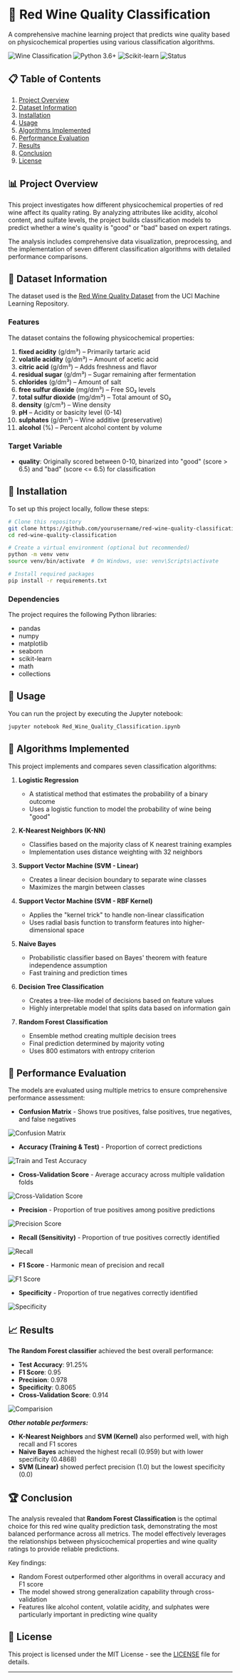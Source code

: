 # 🍷 Red Wine Quality Classification

A comprehensive machine learning project that predicts wine quality based on physicochemical properties using various classification algorithms.

![Wine Classification](https://img.shields.io/badge/Wine-Classification-darkred) 
![Python 3.6+](https://img.shields.io/badge/Python-3.6+-blue)
![Scikit-learn](https://img.shields.io/badge/Scikit--learn-Latest-orange)
![Status](https://img.shields.io/badge/Status-Completed-success)

## 📋 Table of Contents

1. [Project Overview](#project-overview)
2. [Dataset Information](#dataset-information)
3. [Installation](#installation)
4. [Usage](#usage)
5. [Algorithms Implemented](#algorithms-implemented)
6. [Performance Evaluation](#performance-evaluation)
7. [Results](#results)
8. [Conclusion](#conclusion)
9. [License](#license)  

## 📊 Project Overview

This project investigates how different physicochemical properties of red wine affect its quality rating. By analyzing attributes like acidity, alcohol content, and sulfate levels, the project builds classification models to predict whether a wine's quality is "good" or "bad" based on expert ratings. 

The analysis includes comprehensive data visualization, preprocessing, and the implementation of seven different classification algorithms with detailed performance comparisons.

## 🍇 Dataset Information

The dataset used is the [Red Wine Quality Dataset](https://archive.ics.uci.edu/ml/datasets/Wine+Quality) from the UCI Machine Learning Repository.

### Features

The dataset contains the following physicochemical properties:

1. **fixed acidity** (g/dm³) – Primarily tartaric acid
2. **volatile acidity** (g/dm³) – Amount of acetic acid
3. **citric acid** (g/dm³) – Adds freshness and flavor
4. **residual sugar** (g/dm³) – Sugar remaining after fermentation
5. **chlorides** (g/dm³) – Amount of salt
6. **free sulfur dioxide** (mg/dm³) – Free SO₂ levels
7. **total sulfur dioxide** (mg/dm³) – Total amount of SO₂
8. **density** (g/cm³) – Wine density
9. **pH** – Acidity or basicity level (0-14)
10. **sulphates** (g/dm³) – Wine additive (preservative)
11. **alcohol** (%) – Percent alcohol content by volume

### Target Variable

- **quality**: Originally scored between 0-10, binarized into "good" (score > 6.5) and "bad" (score <= 6.5) for classification

## 🔧 Installation

To set up this project locally, follow these steps:

```bash
# Clone this repository
git clone https://github.com/yourusername/red-wine-quality-classification.git
cd red-wine-quality-classification

# Create a virtual environment (optional but recommended)
python -m venv venv
source venv/bin/activate  # On Windows, use: venv\Scripts\activate

# Install required packages
pip install -r requirements.txt
```

### Dependencies

The project requires the following Python libraries:
- pandas
- numpy
- matplotlib
- seaborn
- scikit-learn
- math
- collections

## 🚀 Usage

You can run the project by executing the Jupyter notebook:

```bash
jupyter notebook Red_Wine_Quality_Classification.ipynb
```


## 🧮 Algorithms Implemented

This project implements and compares seven classification algorithms:

1. **Logistic Regression**
   - A statistical method that estimates the probability of a binary outcome
   - Uses a logistic function to model the probability of wine being "good"

2. **K-Nearest Neighbors (K-NN)**
   - Classifies based on the majority class of K nearest training examples
   - Implementation uses distance weighting with 32 neighbors

3. **Support Vector Machine (SVM - Linear)**
   - Creates a linear decision boundary to separate wine classes
   - Maximizes the margin between classes

4. **Support Vector Machine (SVM - RBF Kernel)**
   - Applies the "kernel trick" to handle non-linear classification
   - Uses radial basis function to transform features into higher-dimensional space

5. **Naive Bayes**
   - Probabilistic classifier based on Bayes' theorem with feature independence assumption
   - Fast training and prediction times

6. **Decision Tree Classification**
   - Creates a tree-like model of decisions based on feature values
   - Highly interpretable model that splits data based on information gain

7. **Random Forest Classification**
   - Ensemble method creating multiple decision trees
   - Final prediction determined by majority voting
   - Uses 800 estimators with entropy criterion

## 📏 Performance Evaluation

The models are evaluated using multiple metrics to ensure comprehensive performance assessment:

- **Confusion Matrix** - Shows true positives, false positives, true negatives, and false negatives

![Confusion Matrix](https://i.ibb.co/mFPTT4Vw/image.png)

- **Accuracy (Training & Test)** - Proportion of correct predictions

![Train and Test Accuracy](https://i.ibb.co/h1DSSSnv/image.png)

- **Cross-Validation Score** - Average accuracy across multiple validation folds

![Cross-Validation Score](https://i.ibb.co/FkD4WJ21/image.png)
 
- **Precision** - Proportion of true positives among positive predictions

![Precision Score](https://i.ibb.co/bjFjHjcy/image.png)
 
- **Recall (Sensitivity)** - Proportion of true positives correctly identified

![Recall](https://i.ibb.co/KHw7ttW/image.png)
 
- **F1 Score** - Harmonic mean of precision and recall

![F1 Score](https://i.ibb.co/Nd14wykT/image.png)
 
- **Specificity** - Proportion of true negatives correctly identified

![Specificity](https://i.ibb.co/zW0GYqTr/image.png)
 

## 📈 Results

**The Random Forest classifier** achieved the best overall performance:

- **Test Accuracy**: 91.25%
- **F1 Score**: 0.95
- **Precision**: 0.978
- **Specificity**: 0.8065
- **Cross-Validation Score**: 0.914

![Comparision](https://i.ibb.co/TMg6Jf1x/image.png)

***Other notable performers:***
- **K-Nearest Neighbors** and **SVM (Kernel)** also performed well, with high recall and F1 scores
- **Naive Bayes** achieved the highest recall (0.959) but with lower specificity (0.4868)
- **SVM (Linear)** showed perfect precision (1.0) but the lowest specificity (0.0)

## 🏆 Conclusion

The analysis revealed that **Random Forest Classification** is the optimal choice for this red wine quality prediction task, demonstrating the most balanced performance across all metrics. The model effectively leverages the relationships between physicochemical properties and wine quality ratings to provide reliable predictions.

Key findings:
- Random Forest outperformed other algorithms in overall accuracy and F1 score
- The model showed strong generalization capability through cross-validation
- Features like alcohol content, volatile acidity, and sulphates were particularly important in predicting wine quality

## 📄 License

This project is licensed under the MIT License - see the [LICENSE](LICENSE) file for details.

---

